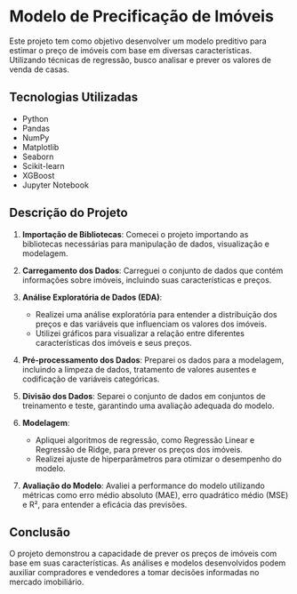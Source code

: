 # Modelo de Precificação de Imóveis

Este projeto tem como objetivo desenvolver um modelo preditivo para estimar o preço de imóveis com base em diversas características. Utilizando técnicas de regressão, busco analisar e prever os valores de venda de casas.

## Tecnologias Utilizadas

- Python
- Pandas
- NumPy
- Matplotlib
- Seaborn
- Scikit-learn
- XGBoost
- Jupyter Notebook

## Descrição do Projeto

1. **Importação de Bibliotecas**: Comecei o projeto importando as bibliotecas necessárias para manipulação de dados, visualização e modelagem.

2. **Carregamento dos Dados**: Carreguei o conjunto de dados que contém informações sobre imóveis, incluindo suas características e preços.

3. **Análise Exploratória de Dados (EDA)**:
   - Realizei uma análise exploratória para entender a distribuição dos preços e das variáveis que influenciam os valores dos imóveis.
   - Utilizei gráficos para visualizar a relação entre diferentes características dos imóveis e seus preços.

4. **Pré-processamento dos Dados**: Preparei os dados para a modelagem, incluindo a limpeza de dados, tratamento de valores ausentes e codificação de variáveis categóricas.

5. **Divisão dos Dados**: Separei o conjunto de dados em conjuntos de treinamento e teste, garantindo uma avaliação adequada do modelo.

6. **Modelagem**:
   - Apliquei algoritmos de regressão, como Regressão Linear e Regressão de Ridge, para prever os preços dos imóveis.
   - Realizei ajuste de hiperparâmetros para otimizar o desempenho do modelo.

7. **Avaliação do Modelo**: Avaliei a performance do modelo utilizando métricas como erro médio absoluto (MAE), erro quadrático médio (MSE) e R², para entender a eficácia das previsões.

## Conclusão

O projeto demonstrou a capacidade de prever os preços de imóveis com base em suas características. As análises e modelos desenvolvidos podem auxiliar compradores e vendedores a tomar decisões informadas no mercado imobiliário.
